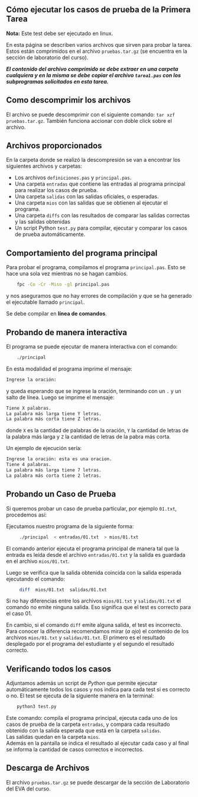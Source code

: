 

## Cómo ejecutar los casos de prueba de la Primera Tarea

**Nota:**  Este test debe ser ejecutado en linux.

En esta página se describen varios archivos que sirven para probar la
tarea. Estos están comprimidos en el archivo `pruebas.tar.gz` (se
encuentra en la sección de laboratorio del curso).

***El contenido del archivo comprimido se debe extraer en una carpeta
cualquiera y en la misma se debe copiar el archivo `tarea1.pas` con los
subprogramas solicitados en esta tarea.***

## Como descomprimir los archivos

El archivo se puede descomprimir con el siguiente comando: `tar xzf pruebas.tar.gz`.
También funciona accionar con doble click sobre el archivo.

## Archivos proporcionados

En la carpeta donde se realizó la descompresión se van a encontrar los siguientes archivos y carpetas:

-    Los archivos `definiciones.pas` y `principal.pas`.
-    Una carpeta  `entradas` que contiene las entradas al programa principal para realizar los casos de prueba.
-    Una carpeta  `salidas` con las salidas oficiales, o esperadas.
-    Una carpeta  `mios` con las salidas que se obtienen al ejecutar el programa.
-    Una carpeta  `diffs` con las resultados de comparar las salidas correctas y las salidas obtenidas
-    Un script Python `test.py` para compilar, ejecutar y comparar los casos de prueba automáticamente.


## Comportamiento del programa principal

 Para probar el programa, compilamos el programa `principal.pas`. 
 Esto se hace una sola vez mientras no se hagan cambios.

```bash
    fpc -Co -Cr -Miso -gl principal.pas
```

y nos aseguramos que no hay errores de compilación y que se ha generado el ejecutable llamado `principal`.

Se debe compilar en **línea de comandos**.

## Probando de manera interactiva

El programa se puede ejecutar de manera interactiva con el comando:

```bash
    ./principal
```

En esta modalidad el programa imprime el mensaje:
```bash
Ingrese la oración:
```
y queda esperando que se ingrese la oración, terminando con un `.` y un salto de línea.
Luego se imprime el mensaje: 
```bash
Tiene X palabras.
La palabra más larga tiene Y letras.
La palabra más corta tiene Z letras.
```
donde `X` es la cantidad de palabras de la oración, `Y` la cantidad de letras de la palabra más larga y `Z` la cantidad de letras de la pabra más corta. 

Un ejemplo de ejecución sería:
```bash
Ingrese la oración: esta es una oracion.
Tiene 4 palabras.
La palabra más larga tiene 7 letras.
La palabra más corta tiene 2 letras.
```


## Probando un Caso de Prueba

Si queremos probar un caso de prueba particular, por ejemplo  `01.txt`, procedemos así:

Ejecutamos nuestro programa de la siguiente forma:

```bash
     ./principal  < entradas/01.txt  > mios/01.txt
```

El comando anterior ejecuta el programa principal de manera tal que la
entrada es leída desde el archivo `entradas/01.txt` y la salida es
guardada en el archivo `mios/01.txt`.

Luego se verifica que la salida obtenida coincida con la salida esperada ejecutando el comando:

```bash
     diff  mios/01.txt  salidas/01.txt 
```

Si no hay diferencias entre los archivos `mios/01.txt` y `salidas/01.txt` el comando no emite ninguna salida.
Eso significa que el test es correcto para el caso 01.

En cambio, si el comando `diff` emite alguna salida, el test es incorrecto. Para conocer la diferencia
recomendamos mirar (*a ojo*) el contenido de los archivos `mios/01.txt` y `salidas/01.txt`. 
El primero es el resultado desplegado por el programa del estudiante y el segundo el resultado correcto.

## Verificando todos los casos

Adjuntamos además un script de *Python* que permite ejecutar
automáticamente todos los casos y nos indica para cada test si es
correcto o no. El test se ejecuta de la siguiente manera en la
terminal:

```python
    python3 test.py
```

Este comando: compila el programa principal, ejecuta cada uno de los
casos de prueba de la carpeta `entradas`, y compara cada resultado
obtenido con la salida esperada que está en la carpeta `salidas`.  
Las salidas quedan en la
carpeta `mios`.  
Además en la
pantalla se indica el resultado al ejecutar cada caso y al final se
informa la cantidad de casos correctos e incorrectos.

## Descarga de Archivos

El archivo `pruebas.tar.gz` se puede descargar de la sección de Laboratorio del EVA del curso.


